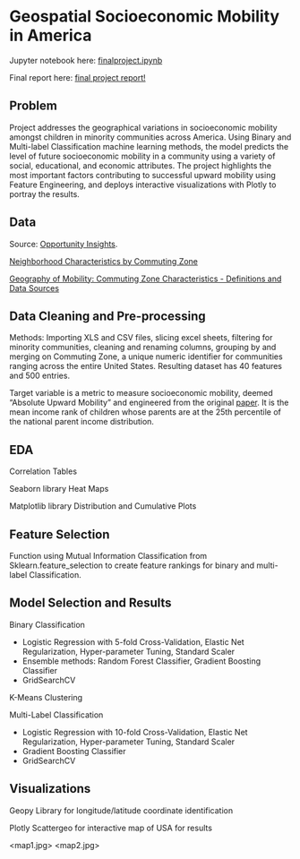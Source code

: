 # Geospatial Socioeconomic Mobility in America

Jupyter notebook here: [finalproject.ipynb](https://github.com/francisfjin/Geospatial_SocioeconomicMobility/blob/main/finalproject.ipynb)

Final report here: [final project report!](https://github.com/francisfjin/Geospatial_SocioeconomicMobility/blob/main/FinalReport.pdf)

## Problem

Project addresses the geographical variations in socioeconomic mobility amongst children in minority communities across America. Using Binary and Multi-label Classification machine learning methods, the model predicts the level of future socioeconomic mobility in a community using a variety of social, educational, and economic attributes. The project highlights the most important factors contributing to successful upward mobility using Feature Engineering, and deploys interactive visualizations with Plotly to portray the results. 

## Data

Source: [Opportunity Insights](https://opportunityinsights.org/data/).

[Neighborhood Characteristics by Commuting Zone](https://github.com/francisfjin/Geospatial_SocioeconomicMobility/blob/main/CZ_neighborhoodcharacteristicsbycsv.csv)

[Geography of Mobility: Commuting Zone Characteristics - Definitions and Data Sources](https://github.com/francisfjin/Geospatial_SocioeconomicMobility/blob/main/online_data_tables-8.xls)

## Data Cleaning and Pre-processing

Methods: Importing XLS and CSV files, slicing excel sheets, filtering for minority communities, cleaning and renaming columns, grouping by and merging on Commuting Zone, a unique numeric identifier for communities ranging across the entire United States. Resulting dataset has 40 features and 500 entries. 

Target variable is a metric to measure socioeconomic mobility, deemed “Absolute Upward Mobility” and engineered from the original [paper](https://opportunityinsights.org/paper/land-of-opportunity/). It is the mean income rank of children whose parents are at the 25th percentile of the national parent income distribution. 


## EDA

Correlation Tables

Seaborn library Heat Maps 

Matplotlib library Distribution and Cumulative Plots



## Feature Selection

Function using Mutual Information Classification from Sklearn.feature_selection to create feature rankings for binary and multi-label Classification. 

<feature rankings.jpg>
<top ten features.jpg>


## Model Selection and Results

Binary Classification
- Logistic Regression with 5-fold Cross-Validation, Elastic Net Regularization, Hyper-parameter Tuning, Standard Scaler
- Ensemble methods: Random Forest Classifier, Gradient Boosting Classifier
- GridSearchCV 

K-Means Clustering

Multi-Label Classification
- Logistic Regression with 10-fold Cross-Validation, Elastic Net Regularization, Hyper-parameter Tuning, Standard Scaler
- Gradient Boosting Classifier
- GridSearchCV 

## Visualizations

Geopy Library for longitude/latitude coordinate identification

Plotly Scattergeo for interactive map of USA for results 

<map1.jpg>
<map2.jpg>














